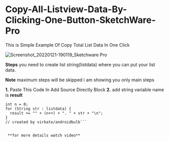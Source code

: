 # Copy-All-Listview-Data-By-Clicking-One-Button-SketchWare-Pro
This is Simple Example Of Copy Total List Data In One Click 


![Screenshot_20220121-190119_Sketchware Pro](https://user-images.githubusercontent.com/59394255/150540084-a35364ef-8b71-4702-ae6c-289e2d96a60b.jpg)


**Steps**
you need to create list string(listdata) where you can put your list data.

**Note**
maximum steps will be skipped
i am showing you only main steps

**1.** Paste This Code In Add Source Directly Block
**2.** add string variable name is **result**


```String result = "";
int n = 0;
for (String str : listdata) {
  result += "" + (n++) + ". " + str + "\n";
}
// created by virkato/androidbulb```


 **for more details watch video**
